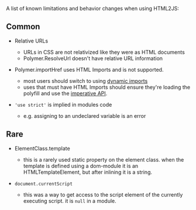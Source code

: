 A list of known limitations and behavior changes when using HTML2JS:

## Common

- Relative URLs
  - URLs in CSS are not relativized like they were as HTML documents
  - Polymer.ResolveUrl doesn't have relative URL information

- Polymer.importHref uses HTML Imports and is not supported.
  - most users should switch to using [dynamic imports](https://github.com/tc39/proposal-dynamic-import)
  - uses that must have HTML Imports should ensure they're loading the polyfill
    and use the [imperative API](https://stackoverflow.com/a/21649225/101).

- `'use strict'` is implied in modules code
  - e.g. assigning to an undeclared variable is an error

## Rare

- ElementClass.template
  - this is a rarely used static property on the element class. when the template
    is defined using a dom-module it is an HTMLTemplateElement, but after inlining it is a string.

- `document.currentScript`
  - this was a way to get access to the script element of the currently executing
    script. it is `null` in a module.

